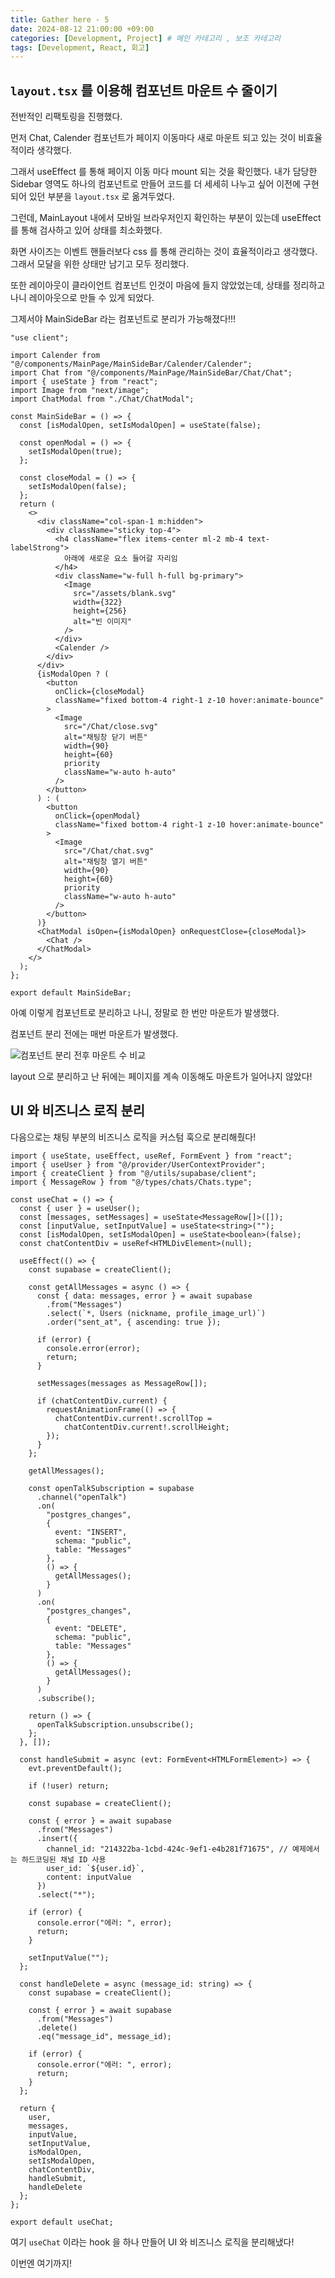 ```yaml
---
title: Gather here - 5
date: 2024-08-12 21:00:00 +09:00
categories: [Development, Project] # 메인 카테고리 , 보조 카테고리
tags: [Development, React, 회고]
---
```


## `layout.tsx` 를 이용해 컴포넌트 마운트 수 줄이기

전반적인 리팩토링을 진행했다.

먼저 Chat, Calender 컴포넌트가 페이지 이동마다 새로 마운트 되고 있는 것이 비효율적이라 생각했다.

그래서 useEffect 를 통해 페이지 이동 마다 mount 되는 것을 확인했다.
내가 담당한 Sidebar 영역도 하나의 컴포넌트로 만들어 코드를 더 세세히 나누고 싶어 이전에 구현되어 있던 부분을 `layout.tsx` 로 옮겨두었다.

그런데, MainLayout 내에서 모바일 브라우저인지 확인하는 부분이 있는데 useEffect 를 통해 검사하고 있어 상태를 최소화했다.

화면 사이즈는 이벤트 핸들러보다 css 를 통해 관리하는 것이 효율적이라고 생각했다.
그래서 모달을 위한 상태만 남기고 모두 정리했다.

또한 레이아웃이 클라이언트 컴포넌트 인것이 마음에 들지 않았었는데,
상태를 정리하고 나니 레이아웃으로 만들 수 있게 되었다.

그제서야 MainSideBar 라는 컴포넌트로 분리가 가능해졌다!!!

```tsx
"use client";

import Calender from "@/components/MainPage/MainSideBar/Calender/Calender";
import Chat from "@/components/MainPage/MainSideBar/Chat/Chat";
import { useState } from "react";
import Image from "next/image";
import ChatModal from "./Chat/ChatModal";

const MainSideBar = () => {
  const [isModalOpen, setIsModalOpen] = useState(false);

  const openModal = () => {
    setIsModalOpen(true);
  };

  const closeModal = () => {
    setIsModalOpen(false);
  };
  return (
    <>
      <div className="col-span-1 m:hidden">
        <div className="sticky top-4">
          <h4 className="flex items-center ml-2 mb-4 text-labelStrong">
            아래에 새로운 요소 들어갈 자리임
          </h4>
          <div className="w-full h-full bg-primary">
            <Image
              src="/assets/blank.svg"
              width={322}
              height={256}
              alt="빈 이미지"
            />
          </div>
          <Calender />
        </div>
      </div>
      {isModalOpen ? (
        <button
          onClick={closeModal}
          className="fixed bottom-4 right-1 z-10 hover:animate-bounce"
        >
          <Image
            src="/Chat/close.svg"
            alt="채팅창 닫기 버튼"
            width={90}
            height={60}
            priority
            className="w-auto h-auto"
          />
        </button>
      ) : (
        <button
          onClick={openModal}
          className="fixed bottom-4 right-1 z-10 hover:animate-bounce"
        >
          <Image
            src="/Chat/chat.svg"
            alt="채팅창 열기 버튼"
            width={90}
            height={60}
            priority
            className="w-auto h-auto"
          />
        </button>
      )}
      <ChatModal isOpen={isModalOpen} onRequestClose={closeModal}>
        <Chat />
      </ChatModal>
    </>
  );
};

export default MainSideBar;
```

아예 이렇게 컴포넌트로 분리하고 나니, 정말로 한 번만 마운트가 발생했다.

컴포넌트 분리 전에는 매번 마운트가 발생했다.

![컴포넌트 분리 전후 마운트 수 비교](../assets/img/posts/2024-08-12-gather-here-5.gif)

layout 으로 분리하고 난 뒤에는 페이지를 계속 이동해도 마운트가 일어나지 않았다!

## UI 와 비즈니스 로직 분리

다음으로는 채팅 부분의 비즈니스 로직을 커스텀 훅으로 분리해줬다!

```tsx
import { useState, useEffect, useRef, FormEvent } from "react";
import { useUser } from "@/provider/UserContextProvider";
import { createClient } from "@/utils/supabase/client";
import { MessageRow } from "@/types/chats/Chats.type";

const useChat = () => {
  const { user } = useUser();
  const [messages, setMessages] = useState<MessageRow[]>([]);
  const [inputValue, setInputValue] = useState<string>("");
  const [isModalOpen, setIsModalOpen] = useState<boolean>(false);
  const chatContentDiv = useRef<HTMLDivElement>(null);

  useEffect(() => {
    const supabase = createClient();

    const getAllMessages = async () => {
      const { data: messages, error } = await supabase
        .from("Messages")
        .select(`*, Users (nickname, profile_image_url)`)
        .order("sent_at", { ascending: true });

      if (error) {
        console.error(error);
        return;
      }

      setMessages(messages as MessageRow[]);

      if (chatContentDiv.current) {
        requestAnimationFrame(() => {
          chatContentDiv.current!.scrollTop =
            chatContentDiv.current!.scrollHeight;
        });
      }
    };

    getAllMessages();

    const openTalkSubscription = supabase
      .channel("openTalk")
      .on(
        "postgres_changes",
        {
          event: "INSERT",
          schema: "public",
          table: "Messages"
        },
        () => {
          getAllMessages();
        }
      )
      .on(
        "postgres_changes",
        {
          event: "DELETE",
          schema: "public",
          table: "Messages"
        },
        () => {
          getAllMessages();
        }
      )
      .subscribe();

    return () => {
      openTalkSubscription.unsubscribe();
    };
  }, []);

  const handleSubmit = async (evt: FormEvent<HTMLFormElement>) => {
    evt.preventDefault();

    if (!user) return;

    const supabase = createClient();

    const { error } = await supabase
      .from("Messages")
      .insert({
        channel_id: "214322ba-1cbd-424c-9ef1-e4b281f71675", // 예제에서는 하드코딩된 채널 ID 사용
        user_id: `${user.id}`,
        content: inputValue
      })
      .select("*");

    if (error) {
      console.error("에러: ", error);
      return;
    }

    setInputValue("");
  };

  const handleDelete = async (message_id: string) => {
    const supabase = createClient();

    const { error } = await supabase
      .from("Messages")
      .delete()
      .eq("message_id", message_id);

    if (error) {
      console.error("에러: ", error);
      return;
    }
  };

  return {
    user,
    messages,
    inputValue,
    setInputValue,
    isModalOpen,
    setIsModalOpen,
    chatContentDiv,
    handleSubmit,
    handleDelete
  };
};

export default useChat;
```

여기 `useChat` 이라는 hook 을 하나 만들어 UI 와 비즈니스 로직을 분리해냈다!

이번엔 여기까지!
